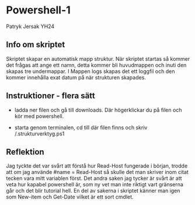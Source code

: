 # Powershell-1
Patryk Jersak YH24


## Info om skriptet 
Skriptet skapar en automatisk mapp struktur. 
När skriptet startas så kommer det frågas att ange ett namn, detta kommer bli huvudmappen och inuti den skapas tre undermappar.
I Mappen logs skapas det ett loggfil och den kommer innehålla exat datum på när strukturen skapades.

## Instruktioner - flera sätt
- ladda ner filen och gå till downloads. Där högerklickar du på filen och kör med powershell.

- starta genom terminalen, cd till där filen finns och skriv /.strukturverktyg.ps1


## Reflektion 
Jag tyckte det var svårt att förstå hur Read-Host fungerade i början, trodde att om jag använde #name = Read-Host så skulle det man skriver inom citat tecken vara mitt variablen först.
Det andra saken jag tycker är svårt är att veta hur kapabel powershell är, som ny vet man inte riktigt vart gränserna går och det blir tutorial hell.
En del av sakerna i skriptet känner man igen som New-item och Get-Date vilket är ett sort cmdlet.
